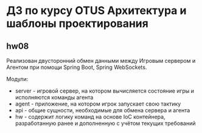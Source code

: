 # ДЗ по курсу OTUS Архитектура и шаблоны проектирования

## hw08

Реализован двусторонний обмен данными между Игровым сервером и Агентом при помощи Spring Boot, Spring WebSockets.

Модули:

- server - игровой сервер, на котором вычисляется состояние игры и исполняются команды агента
- agent - приложение, на котором игрок запускает свою тактику
- api - общие сущности, необходимые для обмена сервера и агента
- hw - содержит логику команд на основе IoC контейнера, разработанную ранее и дополненную с учётом текущих требований
